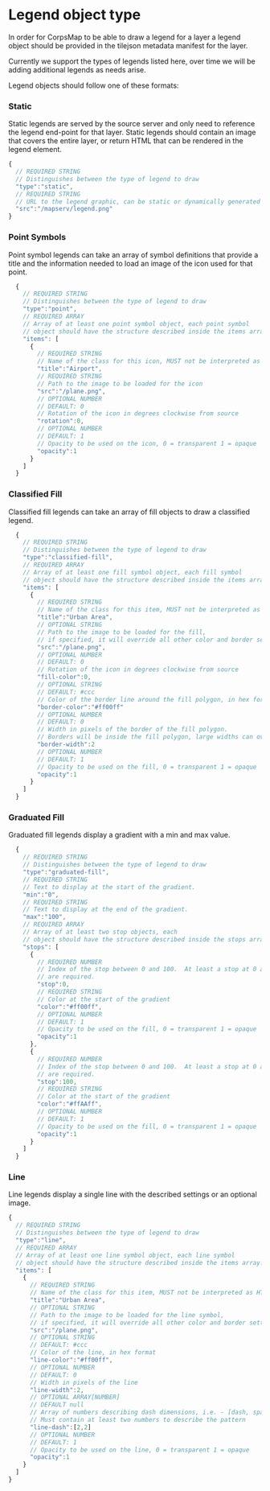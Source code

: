 # Legend object type
In order for CorpsMap to be able to draw a legend for a layer a legend object should be provided in the tilejson metadata manifest for the layer.

Currently we support the types of legends listed here, over time we will be adding additional legends as needs arise.

Legend objects should follow one of these formats:

### Static

Static legends are served by the source server and only need to reference the legend end-point for that layer.  Static legends should contain an image that covers the entire layer, or return HTML that can be rendered in the legend element.

```javascript
{
  // REQUIRED STRING
  // Distinguishes between the type of legend to draw
  "type":"static",
  // REQUIRED STRING
  // URL to the legend graphic, can be static or dynamically generated on the server
  "src":"/mapserv/legend.png"
}
```

### Point Symbols

Point symbol legends can take an array of symbol definitions that provide a title and the information needed to load an image of the icon used for that point.

```javascript
  {
    // REQUIRED STRING
    // Distinguishes between the type of legend to draw
    "type":"point",
    // REQUIRED ARRAY
    // Array of at least one point symbol object, each point symbol
    // object should have the structure described inside the items array.
    "items": [
      {
        // REQUIRED STRING
        // Name of the class for this icon, MUST not be interpreted as HTML
        "title":"Airport",
        // REQUIRED STRING
        // Path to the image to be loaded for the icon
        "src":"/plane.png",
        // OPTIONAL NUMBER
        // DEFAULT: 0
        // Rotation of the icon in degrees clockwise from source
        "rotation":0,
        // OPTIONAL NUMBER
        // DEFAULT: 1
        // Opacity to be used on the icon, 0 = transparent 1 = opaque
        "opacity":1
      }
    ]
  }
```

### Classified Fill

Classified fill legends can take an array of fill objects to draw a classified legend.

```javascript
  {
    // REQUIRED STRING
    // Distinguishes between the type of legend to draw
    "type":"classified-fill",
    // REQUIRED ARRAY
    // Array of at least one fill symbol object, each fill symbol
    // object should have the structure described inside the items array.
    "items": [
      {
        // REQUIRED STRING
        // Name of the class for this item, MUST not be interpreted as HTML
        "title":"Urban Area",
        // OPTIONAL STRING
        // Path to the image to be loaded for the fill,
        // if specified, it will override all other color and border settings
        "src":"/plane.png",
        // OPTIONAL NUMBER
        // DEFAULT: 0
        // Rotation of the icon in degrees clockwise from source
        "fill-color":0,
        // OPTIONAL STRING
        // DEFAULT: #ccc
        // Color of the border line around the fill polygon, in hex format
        "border-color":"#ff00ff"
        // OPTIONAL NUMBER
        // DEFAULT: 0
        // Width in pixels of the border of the fill polygon.  
        // Borders will be inside the fill polygon, large widths can overpower the polygon itself.
        "border-width":2
        // OPTIONAL NUMBER
        // DEFAULT: 1
        // Opacity to be used on the fill, 0 = transparent 1 = opaque
        "opacity":1
      }
    ]
  }
```

### Graduated Fill

Graduated fill legends display a gradient with a min and max value.

```javascript
  {
    // REQUIRED STRING
    // Distinguishes between the type of legend to draw
    "type":"graduated-fill",
    // REQUIRED STRING
    // Text to display at the start of the gradient.
    "min":"0",
    // REQUIRED STRING
    // Text to display at the end of the gradient.
    "max":"100",
    // REQUIRED ARRAY
    // Array of at least two stop objects, each
    // object should have the structure described inside the stops array.
    "stops": [
      {
        // REQUIRED NUMBER
        // Index of the stop between 0 and 100.  At least a stop at 0 and one at 100
        // are required.
        "stop":0,
        // REQUIRED STRING
        // Color at the start of the gradient
        "color":"#ff00ff",
        // OPTIONAL NUMBER
        // DEFAULT: 1
        // Opacity to be used on the fill, 0 = transparent 1 = opaque
        "opacity":1
      },
      {
        // REQUIRED NUMBER
        // Index of the stop between 0 and 100.  At least a stop at 0 and one at 100
        // are required.
        "stop":100,
        // REQUIRED STRING
        // Color at the start of the gradient
        "color":"#ffAAff",
        // OPTIONAL NUMBER
        // DEFAULT: 1
        // Opacity to be used on the fill, 0 = transparent 1 = opaque
        "opacity":1
      }
    ]
  }
```

### Line

Line legends display a single line with the described settings or an optional image.

```javascript
{
  // REQUIRED STRING
  // Distinguishes between the type of legend to draw
  "type":"line",
  // REQUIRED ARRAY
  // Array of at least one line symbol object, each line symbol
  // object should have the structure described inside the items array.
  "items": [
    {
      // REQUIRED STRING
      // Name of the class for this item, MUST not be interpreted as HTML
      "title":"Urban Area",
      // OPTIONAL STRING
      // Path to the image to be loaded for the line symbol,
      // if specified, it will override all other color and border settings
      "src":"/plane.png",
      // OPTIONAL STRING
      // DEFAULT: #ccc
      // Color of the line, in hex format
      "line-color":"#ff00ff",
      // OPTIONAL NUMBER
      // DEFAULT: 0
      // Width in pixels of the line
      "line-width":2,
      // OPTIONAL ARRAY[NUMBER]
      // DEFAULT null
      // Array of numbers describing dash dimensions, i.e. - [dash, space, dash, space]
      // Must contain at least two numbers to describe the pattern
      "line-dash":[2,2]
      // OPTIONAL NUMBER
      // DEFAULT: 1
      // Opacity to be used on the line, 0 = transparent 1 = opaque
      "opacity":1
    }
  ]
}
```
